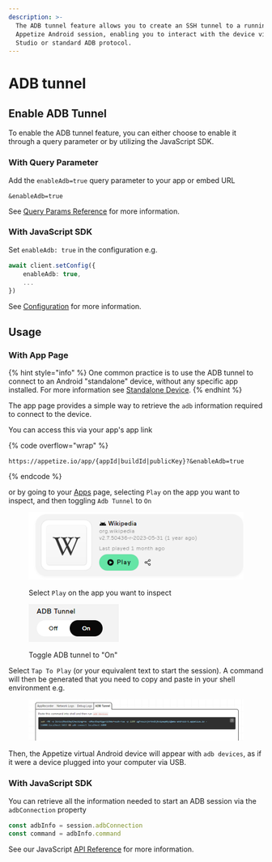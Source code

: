 ```yaml
---
description: >-
  The ADB tunnel feature allows you to create an SSH tunnel to a running
  Appetize Android session, enabling you to interact with the device via Android
  Studio or standard ADB protocol.
---
```


# ADB tunnel

## Enable ADB Tunnel

To enable the ADB tunnel feature, you can either choose to enable it through a query parameter or by utilizing the JavaScript SDK.

### With Query Parameter

Add the `enableAdb=true` query parameter to your app or embed URL

```uri
&enableAdb=true
```

See [Query Params Reference](../../../platform/query-params-reference.md#enableadb) for more information.

### With JavaScript SDK

Set `enableAdb: true` in the configuration e.g.

```typescript
await client.setConfig({
    enableAdb: true,
    ...
})
```

See [Configuration](../../../javascript-sdk/configuration.md#enableadb) for more information.

## Usage

### With App Page

{% hint style="info" %}
One common practice is to use the ADB tunnel to connect to an Android "standalone" device, without any specific app installed. For more information see [Standalone Device](../../../platform/standalone-device.md).
{% endhint %}

The app page provides a simple way to retrieve the `adb` information required to connect to the device.

You can access this via your app's app link

{% code overflow="wrap" %}
```url
https://appetize.io/app/{appId|buildId|publicKey}?&enableAdb=true
```
{% endcode %}

or by going to your [Apps](https://appetize.io/apps) page, selecting `Play` on the app you want to inspect, and then toggling `Adb Tunnel` to `On`

<figure><img src="../../../.gitbook/assets/image (30).png" alt=""><figcaption><p>Select <code>Play</code> on the app you want to inspect</p></figcaption></figure>

<figure><img src="../../../.gitbook/assets/Screenshot 2023-10-24 115916.png" alt="Example ADB Tunnel Action Switched to On"><figcaption><p>Toggle ADB tunnel to "On"</p></figcaption></figure>

Select `Tap To Play` (or your equivalent text to start the session). A command will then be generated that you need to copy and paste in your shell environment e.g.

<figure><img src="../../../.gitbook/assets/Screenshot 2023-10-24 115910.png" alt="Example command to paste in shell environment"><figcaption></figcaption></figure>

Then, the Appetize virtual Android device will appear with `adb devices`, as if it were a device plugged into your computer via USB.

### With JavaScript SDK

You can retrieve all the information needed to start an ADB session via the `adbConnection` property

```typescript
const adbInfo = session.adbConnection
const command = adbInfo.command
```

See our JavaScript [API Reference](../../../javascript-sdk/api-reference/#adbconnection) for more information.
